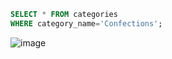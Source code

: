 ```sql
SELECT * FROM categories
WHERE category_name='Confections';


```
![image](https://user-images.githubusercontent.com/122670933/220980451-4bccdb37-9579-49b2-96c4-f7596e891ae8.png)
